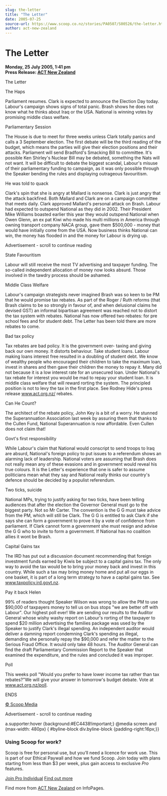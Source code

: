 ```yaml
---
slug: the-letter
title: "The Letter"
date: 2005-07-25
source-url: https://www.scoop.co.nz/stories/PA0507/S00526/the-letter.htm
author: act-new-zealand
---
```

The Letter
==========

**Monday, 25 July 2005, 1:41 pm**  
**Press Release: [ACT New Zealand](https://info.scoop.co.nz/ACT_New_Zealand)**

The Letter

The Haps

Parliament resumes. Clark is expected to announce the Election Day today. Labour's campaign shows signs of total panic. Brash shows he does not know what he thinks about Iraq or the USA. National is winning votes by promising middle class welfare.

Parliamentary Session

The House is due to meet for three weeks unless Clark totally panics and calls a 3 September election. The first debate will be the third reading of the budget, which means the parties will give their election positions and their attacks. Parliament will send Bradford's Smacking Bill to committee. It's possible Ken Shirley's Nuclear Bill may be debated, something the Nats will not want. It will be difficult to debate the biggest scandal, Labour's misuse of their parliamentary funding to campaign, as it was only possible through the Speaker bending the rules and displaying outrageous favouritism.

He was told to quack

Clark's spin that she is angry at Mallard is nonsense. Clark is just angry that the attack backfired. Both Mallard and Clark are on a campaign committee that meets daily. Clark approved Mallard's personal attack on Brash. Labour had expected to outspend National as they did in 2002. Their President Mike Williams boasted earlier this year they would outspend National when Owen Glenn, an ex pat Kiwi who made his multi millions in America through owning transport company NACA group, gave them $500,000 - money that would have initially come from the USA. Now business thinks National can win, the money has flooded in and the money for Labour is drying up.

Advertisement - scroll to continue reading





State Favouritism

Labour will still receive the most TV advertising and taxpayer funding. The so-called independent allocation of money now looks absurd. Those involved in the tawdry process should be ashamed.

Middle Class Welfare

Labour's campaign strategists never imagined Brash was so keen to be PM that he would promise tax rebates. As part of the Roger / Ruth reforms (that Brash claims to be so strongly in favour of, and when delusional claims he devised GST) an informal bipartisan agreement was reached not to distort the tax system with rebates. National has now offered two rebates: for pre school fees and for student debt. The Letter has been told there are more rebates to come.

Bad tax policy

Tax rebates are bad policy. It is the government over- taxing and giving back our own money. It distorts behaviour. Take student loans. Labour making loans interest free resulted in a doubling of student debt. We know of wealthy people who encouraged their children to take the maximum loan, invest in shares and then gave their children the money to repay it. Many did not because it is a low interest rate for an unsecured loan. Under National's tax rebate for interest you would be mad to repay your student loan. It is middle class welfare that will reward rorting the system. The principled position is not to levy the tax in the first place. See Rodney Hide's press release www.act.org.nz/ rebates.

Can He Count?

The architect of the rebate policy, John Key is a bit of a worry. He stunned the Superannuation Association last week by assuring them that thanks to the Cullen Fund, National Superannuation is now affordable. Even Cullen does not claim that!

Govt's first responsibility

While Labour's claim that National would conscript to send troops to Iraq are absurd, National's foreign policy to put issues to a referendum shows an alarming lack of leadership. National voters are assuming that Brash does not really mean any of these evasions and in government would reveal his true colours. It is the Letter's experience that one is safer to assume politicians mean what they say and National really thinks our country's defence should be decided by a populist referendum.

Two ticks, suicide

National MPs, trying to justify asking for two ticks, have been telling audiences that after the election the Governor General must go to the biggest party. Not so Mr Carter. The convention is the G G must take advice from the PM, which will still be Clark. The G G is entitled to ask Clark if she says she can form a government to prove it by a vote of confidence from parliament. If Clark cannot form a government she must resign and advise the G G who to invite to form a government. If National has no coalition allies it wont be Brash.

Capital Gains tax

The IRD has put out a discussion document recommending that foreign investment funds earned by Kiwis be subject to a capital gains tax. The only way to avoid the tax would be to bring your money back and invest in this country. While such a tax may bring money home and put all our eggs in one basket, it is part of a long term strategy to have a capital gains tax. See www.taxpolicy.ird.govt.nz.

Pay it back Helen

99% of readers thought Speaker Wilson was wrong to allow the PM to use $90,000 of taxpayers money to tell us on bus stops "we are better off with Labour". Our highest poll ever! We are sending our results to the Auditor General whose wishy washy report on Labour's rorting of the taxpayer to spend $20 million advertising the families package was used by the Speaker to justify Clark's illegal spending. An independent auditor would deliver a damning report condemning Clark's spending as illegal, demanding she personally repay the $90,000 and refer the matter to the Serious Fraud Office. It would only take 48 hours. The Auditor General can find the draft Parliamentary Commission Report to the Speaker that examined the expenditure, and the rules and concluded it was improper.

Poll

This weeks poll "Would you prefer to have lower income tax rather than tax rebates?"We will give your answer in tomorrow's budget debate. Vote at www.act.org.nz/poll.

ENDS

[© Scoop Media](http://www.scoop.co.nz/about/terms.html)  

Advertisement - scroll to continue reading



a.supporter:hover {background:#EC4438!important;} @media screen and (max-width: 480px) { #byline-block div.byline-block {padding-right:16px;}}

### Using Scoop for work?

Scoop is free for personal use, but you’ll need a licence for work use. This is part of our Ethical Paywall and how we fund Scoop. Join today with plans starting from less than $3 per week, plus gain access to exclusive _Pro_ features.  
  
[Join Pro Individual](https://pro.scoop.co.nz/Individual/?from=ProIn24) [Find out more](https://pro.scoop.co.nz/using-scoop-for-work/?from=ProIn24)

Find more from [ACT New Zealand](https://info.scoop.co.nz/ACT_New_Zealand) on InfoPages.